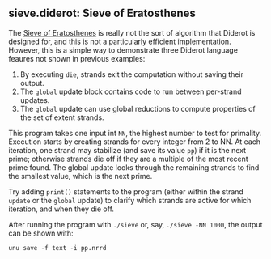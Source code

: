 ## sieve.diderot: Sieve of Eratosthenes

The [Sieve of Eratosthenes](https://en.wikipedia.org/wiki/Sieve_of_Eratosthenes)
is really not the sort of algorithm that Diderot is designed for, and this is not a particularly
efficient implementation. However, this is a simple way to demonstrate
three Diderot language feaures not shown in previous examples:
1. By executing `die`, strands exit the computation without saving their output.
2. The `global` update block contains code to run between per-strand updates.
3. The `global` update can use global reductions to compute properties of the set of extent strands.

This program takes one input int `NN`, the highest number to test for
primality.  Execution starts by creating strands for every integer from 2 to
NN. At each iteration, one strand may stabilize (and save its value `pp`) if
it is the next prime; otherwise strands die off if they are a multiple of the
most recent prime found. The global update looks through the remaining strands
to find the smallest value, which is the next prime.

Try adding `print()` statements to the program (either within the strand
`update` or the `global` update) to clarify which strands are active
for which iteration, and when they die off.

After running the program with `./sieve` or, say, `./sieve -NN 1000`, the
output can be shown with:

	unu save -f text -i pp.nrrd


